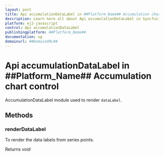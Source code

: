 ```yaml
---
layout: post
title: Api accumulationDataLabel in ##Platform_Name## Accumulation chart control | Syncfusion
description: Learn here all about Api accumulationDataLabel in Syncfusion ##Platform_Name## Accumulation chart control of Syncfusion Essential JS 2 and more.
platform: ej2-javascript
control: Api accumulationDataLabel 
publishingplatform: ##Platform_Name##
documentation: ug
domainurl: ##DomainURL##
---
```


# Api accumulationDataLabel in ##Platform_Name## Accumulation chart control

AccumulationDataLabel module used to render `dataLabel`.

## Methods

### renderDataLabel

To render the data labels from series points.

Returns *void*
